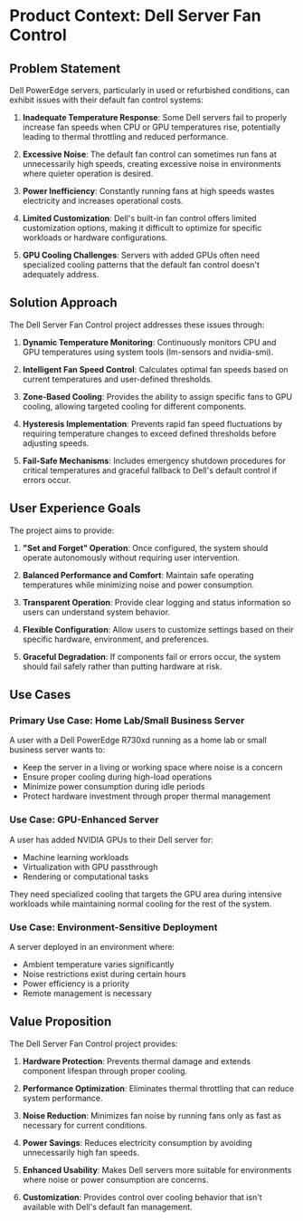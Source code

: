 # Product Context: Dell Server Fan Control

## Problem Statement

Dell PowerEdge servers, particularly in used or refurbished conditions, can exhibit issues with their default fan control systems:

1. **Inadequate Temperature Response**: Some Dell servers fail to properly increase fan speeds when CPU or GPU temperatures rise, potentially leading to thermal throttling and reduced performance.

2. **Excessive Noise**: The default fan control can sometimes run fans at unnecessarily high speeds, creating excessive noise in environments where quieter operation is desired.

3. **Power Inefficiency**: Constantly running fans at high speeds wastes electricity and increases operational costs.

4. **Limited Customization**: Dell's built-in fan control offers limited customization options, making it difficult to optimize for specific workloads or hardware configurations.

5. **GPU Cooling Challenges**: Servers with added GPUs often need specialized cooling patterns that the default fan control doesn't adequately address.

## Solution Approach

The Dell Server Fan Control project addresses these issues through:

1. **Dynamic Temperature Monitoring**: Continuously monitors CPU and GPU temperatures using system tools (lm-sensors and nvidia-smi).

2. **Intelligent Fan Speed Control**: Calculates optimal fan speeds based on current temperatures and user-defined thresholds.

3. **Zone-Based Cooling**: Provides the ability to assign specific fans to GPU cooling, allowing targeted cooling for different components.

4. **Hysteresis Implementation**: Prevents rapid fan speed fluctuations by requiring temperature changes to exceed defined thresholds before adjusting speeds.

5. **Fail-Safe Mechanisms**: Includes emergency shutdown procedures for critical temperatures and graceful fallback to Dell's default control if errors occur.

## User Experience Goals

The project aims to provide:

1. **"Set and Forget" Operation**: Once configured, the system should operate autonomously without requiring user intervention.

2. **Balanced Performance and Comfort**: Maintain safe operating temperatures while minimizing noise and power consumption.

3. **Transparent Operation**: Provide clear logging and status information so users can understand system behavior.

4. **Flexible Configuration**: Allow users to customize settings based on their specific hardware, environment, and preferences.

5. **Graceful Degradation**: If components fail or errors occur, the system should fail safely rather than putting hardware at risk.

## Use Cases

### Primary Use Case: Home Lab/Small Business Server

A user with a Dell PowerEdge R730xd running as a home lab or small business server wants to:
- Keep the server in a living or working space where noise is a concern
- Ensure proper cooling during high-load operations
- Minimize power consumption during idle periods
- Protect hardware investment through proper thermal management

### Use Case: GPU-Enhanced Server

A user has added NVIDIA GPUs to their Dell server for:
- Machine learning workloads
- Virtualization with GPU passthrough
- Rendering or computational tasks

They need specialized cooling that targets the GPU area during intensive workloads while maintaining normal cooling for the rest of the system.

### Use Case: Environment-Sensitive Deployment

A server deployed in an environment where:
- Ambient temperature varies significantly
- Noise restrictions exist during certain hours
- Power efficiency is a priority
- Remote management is necessary

## Value Proposition

The Dell Server Fan Control project provides:

1. **Hardware Protection**: Prevents thermal damage and extends component lifespan through proper cooling.

2. **Performance Optimization**: Eliminates thermal throttling that can reduce system performance.

3. **Noise Reduction**: Minimizes fan noise by running fans only as fast as necessary for current conditions.

4. **Power Savings**: Reduces electricity consumption by avoiding unnecessarily high fan speeds.

5. **Enhanced Usability**: Makes Dell servers more suitable for environments where noise or power consumption are concerns.

6. **Customization**: Provides control over cooling behavior that isn't available with Dell's default fan management.
